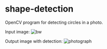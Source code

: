 # shape-detection
OpenCV program for detecting circles in a photo.

Input image:
![bw](https://user-images.githubusercontent.com/89619015/132936222-b0b423e8-ac83-41a2-ba1c-283876f916c4.jpeg)

Output image with detection:
![photograph](https://user-images.githubusercontent.com/89619015/132936225-fd309ae1-590b-42df-acbb-4875ae701398.jpg)
